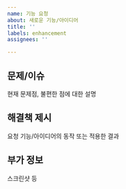 ```yaml
---
name: 기능 요청
about: 새로운 기능/아이디어
title: ''
labels: enhancement
assignees: ''

---
```


## 문제/이슈
 현재 문제점, 불편한 점에 대한 설명

## 해결책 제시
 요청 기능/아이디어의 동작 또는 적용한 결과

## 부가 정보
 스크린샷 등
